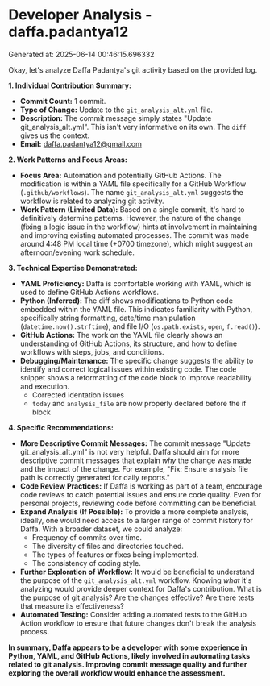 # Developer Analysis - daffa.padantya12
Generated at: 2025-06-14 00:46:15.696332

Okay, let's analyze Daffa Padantya's git activity based on the provided log.

**1. Individual Contribution Summary:**

*   **Commit Count:** 1 commit.
*   **Type of Change:** Update to the `git_analysis_alt.yml` file.
*   **Description:**  The commit message simply states "Update git_analysis_alt.yml". This isn't very informative on its own. The `diff` gives us the context.
*   **Email:** daffa.padantya12@gmail.com

**2. Work Patterns and Focus Areas:**

*   **Focus Area:** Automation and potentially GitHub Actions.  The modification is within a YAML file specifically for a GitHub Workflow (`.github/workflows`).  The name `git_analysis_alt.yml` suggests the workflow is related to analyzing git activity.
*   **Work Pattern (Limited Data):**  Based on a single commit, it's hard to definitively determine patterns.  However, the nature of the change (fixing a logic issue in the workflow) hints at involvement in maintaining and improving existing automated processes. The commit was made around 4:48 PM local time (+0700 timezone), which might suggest an afternoon/evening work schedule.

**3. Technical Expertise Demonstrated:**

*   **YAML Proficiency:**  Daffa is comfortable working with YAML, which is used to define GitHub Actions workflows.
*   **Python (Inferred):** The diff shows modifications to Python code embedded within the YAML file. This indicates familiarity with Python, specifically string formatting, date/time manipulation (`datetime.now().strftime`), and file I/O (`os.path.exists`, `open`, `f.read()`).
*   **GitHub Actions:**  The work on the YAML file clearly shows an understanding of GitHub Actions, its structure, and how to define workflows with steps, jobs, and conditions.
*   **Debugging/Maintenance:** The specific change suggests the ability to identify and correct logical issues within existing code.  The code snippet shows a reformatting of the code block to improve readability and execution.
    * Corrected identation issues
    * `today` and `analysis_file` are now properly declared before the if block

**4. Specific Recommendations:**

*   **More Descriptive Commit Messages:**  The commit message "Update git_analysis_alt.yml" is not very helpful. Daffa should aim for more descriptive commit messages that explain *why* the change was made and the impact of the change.  For example, "Fix: Ensure analysis file path is correctly generated for daily reports."
*   **Code Review Practices:** If Daffa is working as part of a team, encourage code reviews to catch potential issues and ensure code quality.  Even for personal projects, reviewing code before committing can be beneficial.
*   **Expand Analysis (If Possible):** To provide a more complete analysis, ideally, one would need access to a larger range of commit history for Daffa. With a broader dataset, we could analyze:
    *   Frequency of commits over time.
    *   The diversity of files and directories touched.
    *   The types of features or fixes being implemented.
    *   The consistency of coding style.
*   **Further Exploration of Workflow:**  It would be beneficial to understand the purpose of the `git_analysis_alt.yml` workflow.  Knowing *what* it's analyzing would provide deeper context for Daffa's contribution.  What is the purpose of git analysis? Are the changes effective? Are there tests that measure its effectiveness?
*   **Automated Testing:** Consider adding automated tests to the GitHub Action workflow to ensure that future changes don't break the analysis process.

**In summary, Daffa appears to be a developer with some experience in Python, YAML, and GitHub Actions, likely involved in automating tasks related to git analysis. Improving commit message quality and further exploring the overall workflow would enhance the assessment.**
